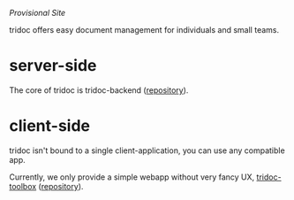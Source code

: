 *Provisional Site*

tridoc offers easy document management for individuals and small teams.

# server-side

The core of tridoc is tridoc-backend ([repository](https://github.com/tridoc/tridoc-backend)).

# client-side

tridoc isn't bound to a single client-application, you can use any compatible app.

Currently, we only provide a simple webapp without very fancy UX, [tridoc-toolbox](https://tridoc.github.io/tridoc-backend) ([repository](https://github.com/tridoc/tridoc-toolbox)).
